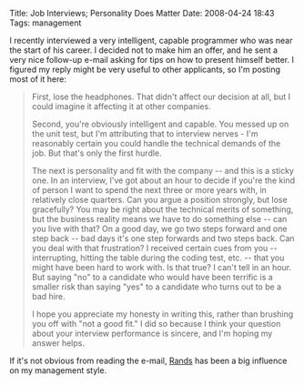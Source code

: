 Title: Job Interviews; Personality Does Matter
Date: 2008-04-24 18:43
Tags: management

I recently interviewed a very intelligent, capable programmer who was
near the start of his career. I decided not to make him an offer, and he
sent a very nice follow-up e-mail asking for tips on how to present
himself better. I figured my reply might be very useful to other
applicants, so I'm posting most of it here:

> First, lose the headphones. That didn't affect our decision at all,
> but I could imagine it affecting it at other companies.
>
> Second, you're obviously intelligent and capable. You messed up on the
> unit test, but I'm attributing that to interview nerves - I'm
> reasonably certain you could handle the technical demands of the job.
> But that's only the first hurdle.
>
> The next is personality and fit with the company -- and this is a
> sticky one. In an interview, I've got about an hour to decide if
> you're the kind of person I want to spend the next three or more years
> with, in relatively close quarters. Can you argue a position strongly,
> but lose gracefully? You may be right about the technical merits of
> something, but the business reality means we have to do something
> else -- can you live with that? On a good day, we go two steps forward
> and one step back -- bad days it's one step forwards and two steps
> back. Can you deal with that frustration? I received certain cues from
> you -- interrupting, hitting the table during the coding test, etc. --
> that you might have been hard to work with. Is that true? I can't tell
> in an hour. But saying "no" to a candidate who would have been
> terrific is a smaller risk than saying "yes" to a candidate who turns
> out to be a bad hire.
>
> I hope you appreciate my honesty in writing this, rather than brushing
> you off with "not a good fit." I did so because I think your question
> about your interview performance is sincere, and I'm hoping my answer
> helps.

If it's not obvious from reading the e-mail,
[Rands](http://www.randsinrepose.com/) has been a big influence on my
management style.

